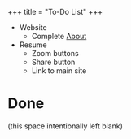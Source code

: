 +++
title = "To-Do List"
+++

* Website
	* Complete [About](/about)
* Resume
	* Zoom buttons
	* Share button
	* Link to main site

# Done

(this space intentionally left blank)